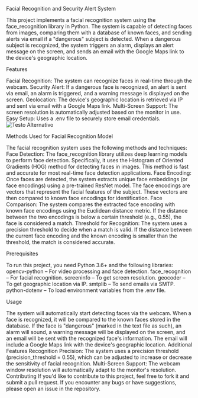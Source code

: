 Facial Recognition and Security Alert System

This project implements a facial recognition system using the face_recognition library in Python. The system is capable of detecting faces from images, comparing them with a database of known faces, and sending alerts via email if a "dangerous" subject is detected. When a dangerous subject is recognized, the system triggers an alarm, displays an alert message on the screen, and sends an email with the Google Maps link to the device's geographic location.



Features

Facial Recognition: The system can recognize faces in real-time through the webcam.
Security Alert: If a dangerous face is recognized, an alert is sent via email, an alarm is triggered, and a warning message is displayed on the screen.
Geolocation: The device's geographic location is retrieved via IP and sent via email with a Google Maps link.
Multi-Screen Support: The screen resolution is automatically adjusted based on the monitor in use.
Easy Setup: Uses a .env file to securely store email credentials.
![Testo Alternativo](924b7cfdb40c1cbb1f26629034ce5c2f0fdaacac)



Methods Used for Facial Recognition Model

The facial recognition system uses the following methods and techniques:
Face Detection: The face_recognition library utilizes deep learning models to perform face detection. Specifically, it uses the Histogram of Oriented Gradients (HOG) method for detecting faces in images. This method is fast and accurate for most real-time face detection applications.
Face Encoding: Once faces are detected, the system extracts unique face embeddings (or face encodings) using a pre-trained ResNet model. The face encodings are vectors that represent the facial features of the subject. These vectors are then compared to known face encodings for identification.
Face Comparison: The system compares the extracted face encoding with known face encodings using the Euclidean distance metric. If the distance between the two encodings is below a certain threshold (e.g., 0.55), the face is considered a match.
Threshold for Recognition: The system uses a precision threshold to decide when a match is valid. If the distance between the current face encoding and the known encoding is smaller than the threshold, the match is considered accurate.



Prerequisites

To run this project, you need Python 3.6+ and the following libraries:
opencv-python – For video processing and face detection.
face_recognition – For facial recognition.
screeninfo – To get screen resolution.
geocoder – To get geographic location via IP.
smtplib – To send emails via SMTP.
python-dotenv – To load environment variables from the .env file.





Usage

The system will automatically start detecting faces via the webcam.
When a face is recognized, it will be compared to the known faces stored in the database.
If the face is "dangerous" (marked in the text file as such), an alarm will sound, a warning message will be displayed on the screen, and an email will be sent with the recognized face's information.
The email will include a Google Maps link with the device's geographic location.
Additional Features
Recognition Precision: The system uses a precision threshold (precision_threshold = 0.55), which can be adjusted to increase or decrease the sensitivity of facial recognition.
Multi-Screen Support: The webcam window resolution will automatically adapt to the monitor's resolution.
Contributing
If you'd like to contribute to this project, feel free to fork it and submit a pull request. If you encounter any bugs or have suggestions, please open an issue in the repository.

